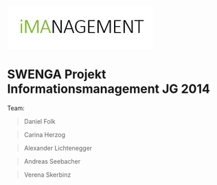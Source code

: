 ![iManagement](imanagement.jpg "iManagement")

# SWENGA Projekt Informationsmanagement JG 2014
Team:

> Daniel Folk

> Carina Herzog

> Alexander Lichtenegger

> Andreas Seebacher

> Verena Skerbinz

